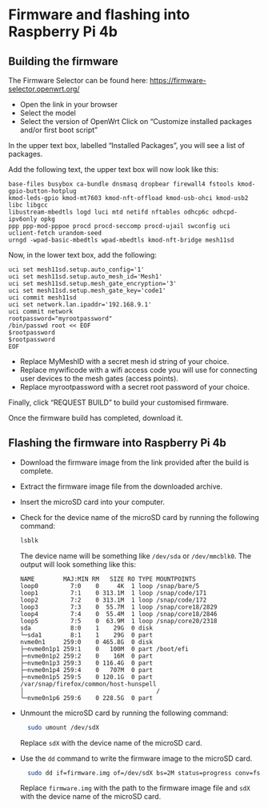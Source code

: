 # Firmware and flashing into Raspberry Pi 4b

## Building the firmware

The Firmware Selector can be found here:
https://firmware-selector.openwrt.org/

- Open the link in your browser
- Select the model
- Select the version of OpenWrt
Click on “Customize installed packages and/or first boot script”

In the upper text box, labelled “Installed Packages”, you will see a list of packages.

Add the following text, the upper text box will now look like this:
```
base-files busybox ca-bundle dnsmasq dropbear firewall4 fstools kmod-gpio-button-hotplug
kmod-leds-gpio kmod-mt7603 kmod-nft-offload kmod-usb-ohci kmod-usb2 libc libgcc
libustream-mbedtls logd luci mtd netifd nftables odhcp6c odhcpd-ipv6only opkg
ppp ppp-mod-pppoe procd procd-seccomp procd-ujail swconfig uci uclient-fetch urandom-seed
urngd -wpad-basic-mbedtls wpad-mbedtls kmod-nft-bridge mesh11sd
```
Now, in the lower text box, add the following:

```
uci set mesh11sd.setup.auto_config='1'
uci set mesh11sd.setup.auto_mesh_id='Mesh1'
uci set mesh11sd.setup.mesh_gate_encryption='3'
uci set mesh11sd.setup.mesh_gate_key='code1'
uci commit mesh11sd
uci set network.lan.ipaddr='192.168.9.1'
uci commit network
rootpassword="myrootpassword"
/bin/passwd root << EOF
$rootpassword
$rootpassword
EOF
```
- Replace MyMeshID with a secret mesh id string of your choice.
- Replace mywificode with a wifi access code you will use for connecting user devices to the mesh gates (access points).
- Replace myrootpassword with a secret root password of your choice.



Finally, click “REQUEST BUILD” to build your customised firmware. 

Once the firmware build has completed, download it.


## Flashing the firmware into Raspberry Pi 4b

- Download the firmware image from the link provided after the build is complete.
- Extract the firmware image file from the downloaded archive.
- Insert the microSD card into your computer.
- Check for the device name of the microSD card by running the following command:
    ```bash
    lsblk
    ```
  The device name will be something like `/dev/sda` or `/dev/mmcblk0`. The output will look something like this:
    ```
    NAME        MAJ:MIN RM   SIZE RO TYPE MOUNTPOINTS
    loop0         7:0    0     4K  1 loop /snap/bare/5
    loop1         7:1    0 313.1M  1 loop /snap/code/171
    loop2         7:2    0 313.1M  1 loop /snap/code/172
    loop3         7:3    0  55.7M  1 loop /snap/core18/2829
    loop4         7:4    0  55.4M  1 loop /snap/core18/2846
    loop5         7:5    0  63.9M  1 loop /snap/core20/2318
    sda           8:0    1    29G  0 disk 
    └─sda1        8:1    1    29G  0 part 
    nvme0n1     259:0    0 465.8G  0 disk 
    ├─nvme0n1p1 259:1    0   100M  0 part /boot/efi
    ├─nvme0n1p2 259:2    0    16M  0 part 
    ├─nvme0n1p3 259:3    0 116.4G  0 part 
    ├─nvme0n1p4 259:4    0   707M  0 part 
    ├─nvme0n1p5 259:5    0 120.1G  0 part /var/snap/firefox/common/host-hunspell
    │                                     /
    └─nvme0n1p6 259:6    0 228.5G  0 part 
    ```
- Unmount the microSD card by running the following command:
  ```bash
    sudo umount /dev/sdX
  ```
    Replace `sdX` with the device name of the microSD card.
- Use the `dd` command to write the firmware image to the microSD card. 
  ```bash
    sudo dd if=firmware.img of=/dev/sdX bs=2M status=progress conv=fsync
  ```

  Replace `firmware.img` with the path to the firmware image file and `sdX` with the device name of the microSD card.